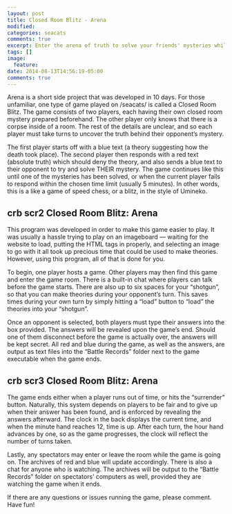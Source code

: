 ```yaml
---
layout: post
title: Closed Room Blitz - Arena
modified:
categories: seacats
comments: true
excerpt: Enter the arena of truth to solve your friends' mysteries while defending your own!
tags: []
image:
  feature:
date: 2014-08-13T14:56:19-05:00
comments: true
---
```


Arena is a short side project that was developed in 10 days. For those unfamiliar, one type of game played on /seacats/ is called a Closed Room Blitz. The game consists of two players, each having their own closed room mystery prepared beforehand. The other player only knows that there is a corpse inside of a room. The rest of the details are unclear, and so each player must take turns to uncover the truth behind their opponent’s mystery.

The first player starts off with a blue text (a theory suggesting how the death took place). The second player then responds with a red text (absolute truth) which should deny the theory, and also sends a blue text to their opponent to try and solve THEIR mystery. The game continues like this until one of the mysteries has been solved, or when the current player fails to respond within the chosen time limit (usually 5 minutes). In other words, this is a like a game of speed chess, or a blitz, in the style of Umineko.

## crb scr2 Closed Room Blitz: Arena

This program was developed in order to make this game easier to play. It was usually a hassle trying to play on an imageboard — waiting for the website to load, putting the HTML tags in properly, and selecting an image to go with it all took up precious time that could be used to make theories. However, using this program, all of that is done for you.

To begin, one player hosts a game. Other players may then find this game and enter the game room. There is a built-in chat where players can talk before the game starts. There are also up to six spaces for your “shotgun”, so that you can make theories during your opponent’s turn. This saves times during your own turn by simply hitting a “load” button to “load” the theories into your “shotgun”.

Once an opponent is selected, both players must type their answers into the box provided. The answers will be revealed upon the game’s end. Should one of them disconnect before the game is actually over, the answers will be kept secret. All red and blue during the game, as well as the answers, are output as text files into the “Battle Records” folder next to the game executable when the game ends.

## crb scr3 Closed Room Blitz: Arena

The game ends either when a player runs out of time, or hits the “surrender” button. Naturally, this system depends on players to be fair and to give up when their answer has been found, and is enforced by revealing the answers afterward. The clock in the back displays the current time, and when the minute hand reaches 12, time is up. After each turn, the hour hand advances by one, so as the game progresses, the clock will reflect the number of turns taken.

Lastly, any spectators may enter or leave the room while the game is going on. The archives of red and blue will update accordingly. There is also a chat for anyone who is watching. The archives will be output to the “Battle Records” folder on spectators’ computers as well, provided they are watching the game when it ends.


If there are any questions or issues running the game, please comment. Have fun!
